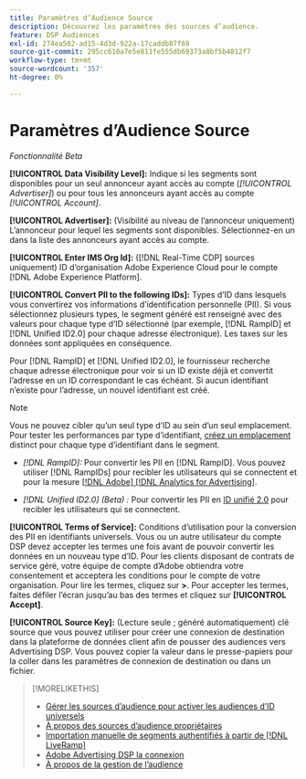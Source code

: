 ```yaml
---
title: Paramètres d’Audience Source
description: Découvrez les paramètres des sources d’audience.
feature: DSP Audiences
exl-id: 274ea502-ad15-4d3d-922a-17caddb87f69
source-git-commit: 295cc610a7e5e811fe555db69373a8bf5b4012f7
workflow-type: tm+mt
source-wordcount: '357'
ht-degree: 0%

---
```


# Paramètres d’Audience Source

*Fonctionnalité Beta*

**[!UICONTROL Data Visibility Level]:** Indique si les segments sont disponibles pour un seul annonceur ayant accès au compte (*[!UICONTROL Advertiser]*) ou pour tous les annonceurs ayant accès au compte *[!UICONTROL Account]*.

**[!UICONTROL Advertiser]:** (Visibilité au niveau de l’annonceur uniquement) L’annonceur pour lequel les segments sont disponibles. Sélectionnez-en un dans la liste des annonceurs ayant accès au compte.

**[!UICONTROL Enter IMS Org Id]:** ([!DNL Real-Time CDP] sources uniquement) ID d’organisation Adobe Experience Cloud pour le compte [!DNL Adobe Experience Platform].

**[!UICONTROL Convert PII to the following IDs]:** Types d’ID dans lesquels vous convertirez vos informations d’identification personnelle (PII). Si vous sélectionnez plusieurs types, le segment généré est renseigné avec des valeurs pour chaque type d’ID sélectionné (par exemple, [!DNL RampID] et [!DNL Unified ID2.0] pour chaque adresse électronique). Les taxes sur les données sont appliquées en conséquence.

Pour [!DNL RampID] et [!DNL Unified ID2.0], le fournisseur recherche chaque adresse électronique pour voir si un ID existe déjà et convertit l’adresse en un ID correspondant le cas échéant. Si aucun identifiant n’existe pour l’adresse, un nouvel identifiant est créé.

>[!NOTE]
>
>Vous ne pouvez cibler qu’un seul type d’ID au sein d’un seul emplacement. Pour tester les performances par type d’identifiant, [ créez un emplacement](/help/dsp/campaign-management/placements/placement-create.md) distinct pour chaque type d’identifiant dans le segment.

* *[!DNL RampID]:* Pour convertir les PII en [!DNL RampID]. Vous pouvez utiliser [!DNL RampIDs] pour recibler les utilisateurs qui se connectent et pour la mesure [[!DNL Adobe] [!DNL Analytics for Advertising]](/help/integrations/analytics/overview.md).

* *[!DNL Unified ID2.0] (Beta) :* Pour convertir les PII en [ ID unifié 2.0](https://unifiedid.com) pour recibler les utilisateurs qui se connectent.

<!-- Later
* *[!DNL ID5] (Beta):* To convert PII to an [!DNL ID5] ID. You can use [!DNL ID5] IDs for retargeting logging-in users and for [[!DNL Adobe] [!DNL Analytics for Advertising]](/help/integrations/analytics/overview.md) measurement.

-->

**[!UICONTROL Terms of Service]:** Conditions d’utilisation pour la conversion des PII en identifiants universels. Vous ou un autre utilisateur du compte DSP devez accepter les termes une fois avant de pouvoir convertir les données en un nouveau type d’ID. Pour les clients disposant de contrats de service géré, votre équipe de compte d’Adobe obtiendra votre consentement et acceptera les conditions pour le compte de votre organisation. Pour lire les termes, cliquez sur **>**. Pour accepter les termes, faites défiler l’écran jusqu’au bas des termes et cliquez sur **[!UICONTROL Accept]**.

**[!UICONTROL Source Key]:** (Lecture seule ; généré automatiquement) clé source que vous pouvez utiliser pour créer une connexion de destination dans la plateforme de données client afin de pousser des audiences vers Advertising DSP. Vous pouvez copier la valeur dans le presse-papiers pour la coller dans les paramètres de connexion de destination ou dans un fichier.

>[!MORELIKETHIS]
>
>* [Gérer les sources d’audience pour activer les audiences d’ID universels](source-manage.md)
>* [À propos des sources d’audience propriétaires](source-about.md)
>* [ Importation manuelle de segments authentifiés à partir de  [!DNL LiveRamp]](/help/dsp/audiences/sources/source-import-liveramp-segments.md)
>* [Adobe Advertising DSP la connexion](https://experienceleague.adobe.com/docs/experience-platform/destinations/catalog/advertising/adobe-advertising-cloud-connection.html)
>* [À propos de la gestion de l’audience](/help/dsp/audiences/audience-about.md)
